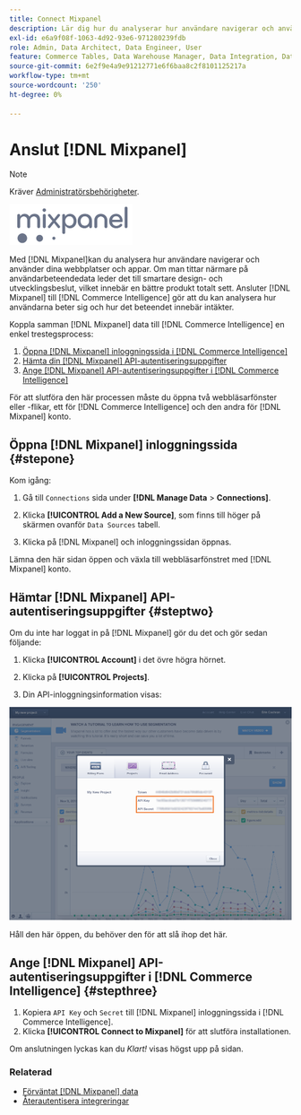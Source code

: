 ```yaml
---
title: Connect Mixpanel
description: Lär dig hur du analyserar hur användare navigerar och använder dina webbplatser och appar.
exl-id: e6a9f08f-1063-4d92-93e6-971280239fdb
role: Admin, Data Architect, Data Engineer, User
feature: Commerce Tables, Data Warehouse Manager, Data Integration, Data Import/Export
source-git-commit: 6e2f9e4a9e91212771e6f6baa8c2f8101125217a
workflow-type: tm+mt
source-wordcount: '250'
ht-degree: 0%

---
```


# Anslut [!DNL Mixpanel]

>[!NOTE]
>
>Kräver [Administratörsbehörigheter](../../../administrator/user-management/user-management.md).

![](../../../assets/Mixpanel_logo.png)

Med [!DNL Mixpanel]kan du analysera hur användare navigerar och använder dina webbplatser och appar. Om man tittar närmare på användarbeteendedata leder det till smartare design- och utvecklingsbeslut, vilket innebär en bättre produkt totalt sett. Ansluter [!DNL Mixpanel] till [!DNL Commerce Intelligence] gör att du kan analysera hur användarna beter sig och hur det beteendet innebär intäkter.

Koppla samman [!DNL Mixpanel] data till [!DNL Commerce Intelligence] en enkel trestegsprocess:

1. [Öppna [!DNL Mixpanel] inloggningssida i [!DNL Commerce Intelligence]](#stepone)
1. [Hämta din [!DNL Mixpanel] API-autentiseringsuppgifter](#steptwo)
1. [Ange [!DNL Mixpanel] API-autentiseringsuppgifter i [!DNL Commerce Intelligence]](#stepthree)

För att slutföra den här processen måste du öppna två webbläsarfönster eller -flikar, ett för [!DNL Commerce Intelligence] och den andra för [!DNL Mixpanel] konto.

## Öppna [!DNL Mixpanel] inloggningssida {#stepone}

Kom igång:

1. Gå till `Connections` sida under **[!DNL Manage Data** > **Connections]**.

1. Klicka **[!UICONTROL Add a New Source]**, som finns till höger på skärmen ovanför `Data Sources` tabell.

1. Klicka på [!DNL Mixpanel] och inloggningssidan öppnas.

Lämna den här sidan öppen och växla till webbläsarfönstret med [!DNL Mixpanel] konto.

## Hämtar [!DNL Mixpanel] API-autentiseringsuppgifter {#steptwo}

Om du inte har loggat in på [!DNL Mixpanel] gör du det och gör sedan följande:

1. Klicka **[!UICONTROL Account]** i det övre högra hörnet.

1. Klicka på **[!UICONTROL Projects]**.

1. Din API-inloggningsinformation visas:

![Hämtar API-autentiseringsuppgifter för Mixpanel](../../../assets/Mixpanel_API_creds.png)

Håll den här öppen, du behöver den för att slå ihop det här.

## Ange [!DNL Mixpanel] API-autentiseringsuppgifter i [!DNL Commerce Intelligence] {#stepthree}

1. Kopiera `API Key` och `Secret` till [!DNL Mixpanel] inloggningssida i [!DNL Commerce Intelligence].
1. Klicka **[!UICONTROL Connect to Mixpanel]** för att slutföra installationen.

Om anslutningen lyckas kan du _Klart!_ visas högst upp på sidan.

### Relaterad

* [Förväntat [!DNL Mixpanel] data](../integrations/mixpanel-data.md)
* [Återautentisera integreringar](https://experienceleague.adobe.com/docs/commerce-knowledge-base/kb/how-to/mbi-reauthenticating-integrations.html)
